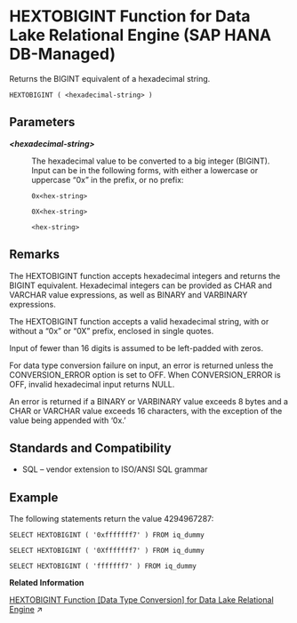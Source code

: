 <!-- loioafd4faa8d87d4e4c90a0159fb250d01d -->

# HEXTOBIGINT Function for Data Lake Relational Engine \(SAP HANA DB-Managed\)

Returns the BIGINT equivalent of a hexadecimal string.



```
HEXTOBIGINT ( <hexadecimal-string> )
```



<a name="loioafd4faa8d87d4e4c90a0159fb250d01d__section_m3q_rpg_trb"/>

## Parameters


<dl>
<dt><b>

*<hexadecimal-string\>*

</b></dt>
<dd>

The hexadecimal value to be converted to a big integer \(BIGINT\). Input can be in the following forms, with either a lowercase or uppercase “0x” in the prefix, or no prefix:

```
0x<hex-string>
```

```
0X<hex-string>
```

```
<hex-string>
```



</dd>
</dl>



<a name="loioafd4faa8d87d4e4c90a0159fb250d01d__section_r5c_spg_trb"/>

## Remarks

The HEXTOBIGINT function accepts hexadecimal integers and returns the BIGINT equivalent. Hexadecimal integers can be provided as CHAR and VARCHAR value expressions, as well as BINARY and VARBINARY expressions.

The HEXTOBIGINT function accepts a valid hexadecimal string, with or without a “0x” or “0X” prefix, enclosed in single quotes.

Input of fewer than 16 digits is assumed to be left-padded with zeros.

For data type conversion failure on input, an error is returned unless the CONVERSION\_ERROR option is set to OFF. When CONVERSION\_ERROR is OFF, invalid hexadecimal input returns NULL.

An error is returned if a BINARY or VARBINARY value exceeds 8 bytes and a CHAR or VARCHAR value exceeds 16 characters, with the exception of the value being appended with ‘0x.’



<a name="loioafd4faa8d87d4e4c90a0159fb250d01d__section_dhs_spg_trb"/>

## Standards and Compatibility

-   SQL – vendor extension to ISO/ANSI SQL grammar



<a name="loioafd4faa8d87d4e4c90a0159fb250d01d__section_rq1_tpg_trb"/>

## Example

The following statements return the value 4294967287:

```
SELECT HEXTOBIGINT ( '0xfffffff7' ) FROM iq_dummy
```

```
SELECT HEXTOBIGINT ( '0Xfffffff7' ) FROM iq_dummy
```

```
SELECT HEXTOBIGINT ( 'fffffff7' ) FROM iq_dummy
```

**Related Information**  


[HEXTOBIGINT Function [Data Type Conversion] for Data Lake Relational Engine](https://help.sap.com/viewer/19b3964099384f178ad08f2d348232a9/2023_1_QRC/en-US/a55548d184f21015b2d58684e0bb094a.html "Returns the BIGINT equivalent of a hexadecimal string.") :arrow_upper_right:

